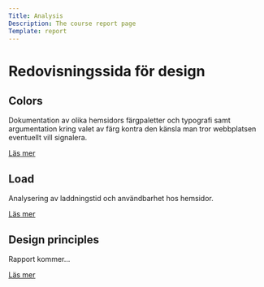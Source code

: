 ```yaml
---
Title: Analysis
Description: The course report page
Template: report
---
```


Redovisningssida för design
==================
<div class="kmom-box">
<h2>Colors</h2>
<p>Dokumentation av olika hemsidors färgpaletter och typografi samt argumentation kring valet av färg kontra
   den känsla man tror webbplatsen eventuellt vill signalera.</p>
<a href="analysis/01_colors">Läs mer</a>
</div>

<div class="kmom-box">
<h2>Load</h2>
<p>Analysering av laddningstid och användbarhet hos hemsidor.</p>
<a href="analysis/02_load">Läs mer</a>
</div>

<div class="kmom-box">
<h2>Design principles</h2>
<p>Rapport kommer...</p>
<a href="analysis/03_design_principles">Läs mer</a>

</div>